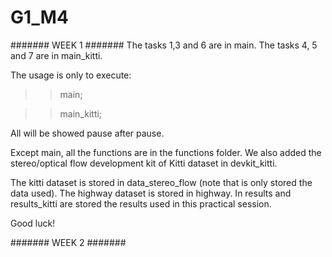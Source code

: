# G1_M4
####### WEEK 1 #######
The tasks 1,3 and 6 are in main.
The tasks 4, 5 and 7 are in main_kitti.

The usage is only to execute:

>> main;

>> main_kitti;

All will be showed pause after pause.

Except main, all the functions are in the functions folder. We also added the stereo/optical flow development kit of Kitti dataset in devkit_kitti.

The kitti dataset is stored in data_stereo_flow (note that is only stored the data used).
The highway dataset is stored in highway.
In results and results_kitti are stored the results used in this practical session.

Good luck!

####### WEEK 2 #######
